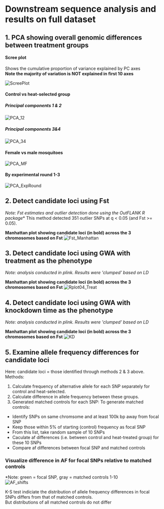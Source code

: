 # Downstream sequence analysis and results on full dataset

## 1. PCA showing overall genomic differences between treatment groups

####  Scree plot 
Shows the cumulative proportion of variance explained by PC axes   
**Note the majority of variation is NOT explained in first 10 axes**

![ScreePlot](https://github.com/lcouper/MosquitoThermalSelection/assets/10873177/dd32a321-5cef-46e2-9157-514b2fd98d47)

#### Control vs heat-selected group 
##### Principal components 1 & 2
![PCA_12](https://github.com/lcouper/MosquitoThermalSelection/assets/10873177/8b113734-0c96-49cb-8111-e5de4d15818f)

##### Principal components 3&4
![PCA_34](https://github.com/lcouper/MosquitoThermalSelection/assets/10873177/f6d5a685-2846-4904-9d04-02e4a46af17e)

#### Female vs male mosquitoes
![PCA_MF](https://github.com/lcouper/MosquitoThermalSelection/assets/10873177/53bf07c0-4626-4a25-8b93-44a4d35ca248)

#### By experimental round 1-3
![PCA_ExpRound](https://github.com/lcouper/MosquitoThermalSelection/assets/10873177/4f0750a7-949a-4028-9f24-f543e943f5b2)

## 2. Detect candidate loci using Fst
*Note: Fst estimates and outlier detection done using the OutFLANK R package**
This method detected 351 outlier SNPs at q < 0.05 (and Fst >= 0.05).

**Manhattan plot showing candidate loci (in bold) across the 3 chromosomes based on Fst**
![Fst_Manhattan](https://github.com/lcouper/MosquitoThermalSelection/assets/10873177/5c5f696b-056e-4c7a-858c-7566efaf4b98)

## 3. Detect candidate loci using GWA with treatment as the phenotype
*Note: analysis conducted in plink. Results were 'clumped' based on LD*

**Manhattan plot showing candidate loci (in bold) across the 3 chromosomes based on Fst**
![Rplot04_Treat](https://github.com/lcouper/MosquitoThermalSelection/assets/10873177/e0a2490a-6a0b-4b24-afa5-b6ed1066d07f)

## 4. Detect candidate loci using GWA with knockdown time as the phenotype
*Note: analysis conducted in plink. Results were 'clumped' based on LD*

**Manhattan plot showing candidate loci (in bold) across the 3 chromosomes based on Fst**
![KD](https://github.com/lcouper/MosquitoThermalSelection/assets/10873177/54280dd8-8c61-4be6-ab04-72365d458b4c)

## 5. Examine allele frequency differences for candidate loci 
Here: candidate loci = those identified through methods 2 & 3 above.   
Methods:
1. Calculate frequency of alternative allele for each SNP separately for control and heat-selected.  
2. Calculate difference in allele frequency between these groups.   
3. Generated matched controls for each SNP:
To generate matched controls: 
- Identify SNPs on same chromsome and at least 100k bp away from focal SNP
- Keep those within 5% of starting (control) frequency as focal SNP
- From this list, take random sample of 10 SNPs
- Caculate af differences (i.e. between control and heat-treated group) for these 10 SNPs
- Compare af differences between focal SNP and matched controls   

### Visualize difference in AF for focal SNPs relative to matched controls
*Note: green = focal SNP, gray = matched controls 1-10   
![AF_shifts](https://github.com/lcouper/MosquitoThermalSelection/assets/10873177/33c21553-2e17-4fe3-bdd5-f8ae9343939a)

K-S test indiciate the distribution of allele frequency differences in focal SNPs differs from that of matched controls.  
But distributions of all matched controls do not differ




